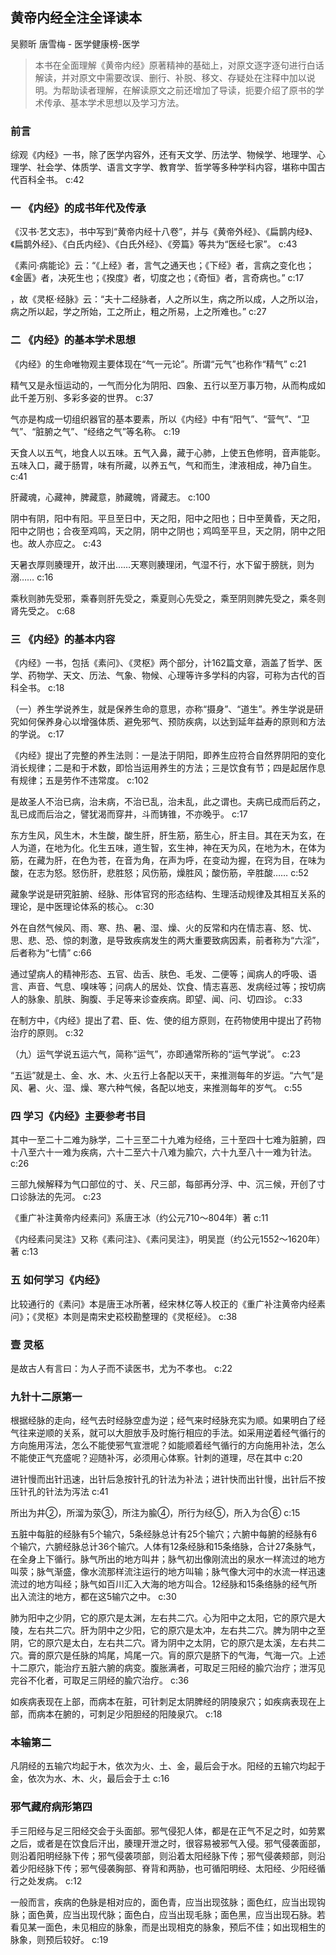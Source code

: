 ## 黄帝内经全注全译读本

吴颢昕 唐雪梅  -  医学健康榜-医学

> 本书在全面理解《黄帝内经》原著精神的基础上，对原文逐字逐句进行白话解读，并对原文中需要改误、删行、补脱、移文、存疑处在注释中加以说明。为帮助读者理解，在解读原文之前还增加了导读，扼要介绍了原书的学术传承、基本学术思想以及学习方法。

### 前言

综观《内经》一书，除了医学内容外，还有天文学、历法学、物候学、地理学、心理学、社会学、体质学、语言文字学、教育学、哲学等多种学科内容，堪称中国古代百科全书。 c:42

### 一 《内经》的成书年代及传承

《汉书·艺文志》，书中写到“黄帝内经十八卷”，并与《黄帝外经》、《扁鹊内经》、《扁鹊外经》、《白氏内经》、《白氏外经》、《旁篇》等共为“医经七家”。 c:43

《素问·病能论》云：“《上经》者，言气之通天也；《下经》者，言病之变化也；《金匮》者，决死生也；《揆度》者，切度之也；《奇恒》者，言奇病也。” c:17

，故《灵枢·经脉》云：“夫十二经脉者，人之所以生，病之所以成，人之所以治，病之所以起，学之所始，工之所止，粗之所易，上之所难也。” c:27

### 二 《内经》的基本学术思想

《内经》的生命唯物观主要体现在“气一元论”。所谓“元气”也称作“精气” c:21

精气又是永恒运动的，一气而分化为阴阳、四象、五行以至万事万物，从而构成如此千差万别、多彩多姿的世界。 c:37

气亦是构成一切组织器官的基本要素，所以《内经》中有“阳气”、“营气”、“卫气”、“脏腑之气”、“经络之气”等名称。 c:19

天食人以五气，地食人以五味。五气入鼻，藏于心肺，上使五色修明，音声能彰。五味入口，藏于肠胃，味有所藏，以养五气，气和而生，津液相成，神乃自生。 c:41

肝藏魂，心藏神，脾藏意，肺藏魄，肾藏志。 c:100

阴中有阴，阳中有阳。平旦至日中，天之阳，阳中之阳也；日中至黄昏，天之阳，阳中之阴也；合夜至鸡鸣，天之阴，阴中之阴也；鸡鸣至平旦，天之阴，阴中之阳也。故人亦应之。 c:43

天暑衣厚则腠理开，故汗出……天寒则腠理闭，气湿不行，水下留于膀胱，则为溺…… c:16

乘秋则肺先受邪，乘春则肝先受之，乘夏则心先受之，乘至阴则脾先受之，乘冬则肾先受之。 c:68

### 三 《内经》的基本内容

《内经》一书，包括《素问》、《灵枢》两个部分，计162篇文章，涵盖了哲学、医学、药物学、天文、历法、气象、物候、心理等许多学科的内容，可称为古代的百科全书。 c:18

（一）养生学说养生，就是保养生命的意思，亦称“摄身”、“道生”。养生学说是研究如何保养身心以增强体质、避免邪气、预防疾病，以达到延年益寿的原则和方法的学说。 c:17

《内经》提出了完整的养生法则：一是法于阴阳，即养生应符合自然界阴阳的变化消长规律；二是和于术数，即恰当运用养生的方法；三是饮食有节；四是起居作息有规律；五是劳作不违常度。 c:102

是故圣人不治已病，治未病，不治已乱，治未乱，此之谓也。夫病已成而后药之，乱已成而后治之，譬犹渴而穿井，斗而铸锥，不亦晚乎。 c:17

东方生风，风生木，木生酸，酸生肝，肝生筋，筋生心，肝主目。其在天为玄，在人为道，在地为化。化生五味，道生智，玄生神，神在天为风，在地为木，在体为筋，在藏为肝，在色为苍，在音为角，在声为呼，在变动为握，在窍为目，在味为酸，在志为怒。怒伤肝，悲胜怒；风伤筋，燥胜风；酸伤筋，辛胜酸…… c:52

藏象学说是研究脏腑、经脉、形体官窍的形态结构、生理活动规律及其相互关系的理论，是中医理论体系的核心。 c:30

外在自然气候风、雨、寒、热、暑、湿、燥、火的反常和内在情志喜、怒、忧、思、悲、恐、惊的刺激，是导致疾病发生的两大重要致病因素，前者称为“六淫”，后者称为“七情” c:66

通过望病人的精神形态、五官、齿舌、肤色、毛发、二便等；闻病人的呼吸、语言、声音、气息、嗅味等；问病人的居处、饮食、情志喜恶、发病经过等；按切病人的脉象、肌肤、胸腹、手足等来诊查疾病。即望、闻、问、切四诊。 c:33

在制方中，《内经》提出了君、臣、佐、使的组方原则，在药物使用中提出了药物治疗的原则。 c:32

（九）运气学说五运六气，简称“运气”，亦即通常所称的“运气学说”。 c:23

“五运”就是土、金、水、木、火五行上各配以天干，来推测每年的岁运。“六气”是风、暑、火、湿、燥、寒六种气候，各配以地支，来推测每年的岁气。 c:55

### 四 学习《内经》主要参考书目

其中一至二十二难为脉学，二十三至二十九难为经络，三十至四十七难为脏腑，四十八至六十一难为疾病，六十二至六十八难为腧穴，六十九至八十一难为针法。 c:26

三部九候解释为气口部位的寸、关、尺三部，每部再分浮、中、沉三候，开创了寸口诊脉法的先河。 c:23

《重广补注黄帝内经素问》系唐王冰（约公元710～804年）著 c:11

《内经素问吴注》又称《素问注》、《素问吴注》，明吴崑（约公元1552～1620年）著 c:13

### 五 如何学习《内经》

比较通行的《素问》本是唐王冰所著，经宋林亿等人校正的《重广补注黄帝内经素问》；《灵枢》本则是南宋史崧校勘整理的《灵枢经》。 c:38

### 壹 灵柩

是故古人有言曰：为人子而不读医书，尤为不孝也。 c:22

### 九针十二原第一

根据经脉的走向，经气去时经脉空虚为逆；经气来时经脉充实为顺。如果明白了经气往来逆顺的关系，就可以大胆放手及时施行相应的手法。如采用逆着经气循行的方向施用泻法，怎么不能使邪气宣泄呢？如能顺着经气循行的方向施用补法，怎么不能使正气充盛呢？迎随补泻，必须用心体察。针刺的道理，尽在其中 c:20

进针慢而出针迅速，出针后急按针孔的针法为补法；进针快而出针慢，出针后不按压针孔的针法为泻法 c:41

所出为井②，所溜为荥③，所注为腧④，所行为经⑤，所入为合⑥ c:15

五脏中每脏的经脉有5个输穴，5条经脉总计有25个输穴；六腑中每腑的经脉有6个输穴，六腑经脉总计36个输穴。人体有12条经脉和15条络脉，合计27条脉气，在全身上下循行。脉气所出的地方叫井；脉气初出像刚流出的泉水一样流过的地方叫荥；脉气渐盛，像水流那样流注运行的地方叫输；脉气像大河中的水流一样迅速流过的地方叫经；脉气如百川汇入大海的地方叫合。12经脉和15条络脉的经气所出入流注的地方，都在这5输穴之中。 c:30

肺为阳中之少阴，它的原穴是太渊，左右共二穴。心为阳中之太阳，它的原穴是大陵，左右共二穴。肝为阴中之少阳，它的原穴是太冲，左右共二穴。脾为阴中之至阴，它的原穴是太白，左右共二穴。肾为阴中之太阴，它的原穴是太溪，左右共二穴。膏的原穴是任脉的鸠尾，鸠尾一穴。肓的原穴是脐下的气海，气海一穴。上述十二原穴，能治疗五脏六腑的病变。腹胀满者，可取足三阳经的腧穴治疗；泄泻见完谷不化者，可取足三阴经的腧穴治疗。 c:36

如疾病表现在上部，而病本在脏，可针刺足太阴脾经的阴陵泉穴；如疾病表现在上部，而病本在腑的，可刺足少阳胆经的阳陵泉穴。 c:18

### 本输第二

凡阴经的五输穴均起于木，依次为火、土、金，最后会于水。阳经的五输穴均起于金，依次为水、木、火，最后会于土 c:16

### 邪气藏府病形第四

手三阳经与足三阳经交会于头面部。邪气侵犯人体，都是在正气不足之时，如劳累之后，或者是在饮食后汗出，腠理开泄之时，很容易被邪气入侵。邪气侵袭面部，则沿着阳明经脉下传；邪气侵袭项部，则沿着太阳经脉下传；邪气侵袭颊部，则沿着少阳经脉下传；邪气侵袭胸部、脊背和两胁，也可循阳明经、太阳经、少阳经循行之处发病。
 c:12

一般而言，疾病的色脉是相对应的，面色青，应当出现弦脉；面色红，应当出现钩脉；面色黄，应当出现代脉；面色白，应当出现毛脉；面色黑，应当出现石脉。若看见某一面色，未见相应的脉象，而是出现相克的脉象，预后不佳；如出现相生的脉象，则预后较好。 c:19
